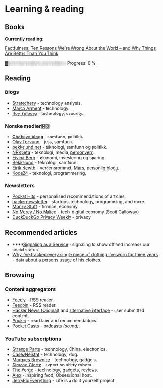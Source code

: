 # Learning & reading

## Books

**Currently reading:**

[Factfulness: Ten Reasons We're Wrong About the World – and Why Things Are Better Than You Think](https://www.goodreads.com/book/show/34890015-factfulness)

▓░░░░░░░░░░░░░░░░░░░ Progress: 0 %

## Reading

### Blogs

* [Stratechery](https://stratechery.com/) - technology analysis.
* [Marco Arment](https://marco.org/) - technology.
* [Roy Solberg](https://blog.roysolberg.com/) - technology, security.

### Norske medier🇳🇴 

* [Chaffeys blogg](https://paulchaffey.blogspot.com/) - samfunn, politikk.
* [Olav Torvund](https://blogg.torvund.net/) - juss, samfunn.
* [bekkelund.net](https://www.bekkelund.net/) - teknologi, samfunn og politikk.
* [NRKbeta](https://nrkbeta.no/) - teknologi, media, [personvern](../privacy/).
* [Eivind Berg](https://www.eivindberg.no/) - økonomi, investering og sparing.
* [Bekkelund](https://www.bekkelund.net/) - teknologi, samfunn.
* [Eirik Newth](http://newth.net/) - verdensrommet, [Mars](https://www.newth.net/mars/), personlig blogg.
* [Kode24](https://www.kode24.no/)  - teknologi, programmering.

### Newsletters

* [Pocket Hits](https://getpocket.com/explore/pocket-hits) - personalised recommendations of articles.
* [hackernewsletter](https://hackernewsletter.com/) - startups, technology, programming, and more.
* [Money Stuff](https://www.bloomberg.com/opinion/authors/ARbTQlRLRjE/matthew-s-levine) - finance, economy.
* [No Mercy / No Malice](https://www.profgalloway.com/) - tech, digital economy \(Scott Galloway\)
* [DuckDuckGo Privacy Weekly](https://spreadprivacy.com/privacy-weekly-newsletter/) - privacy

## Recommended articles

* \*\*\*\*[Signaling as a Service](https://julian.digital/2020/03/28/signaling-as-a-service/) - signaling to show off and increase our social status.
* [Why I’ve tracked every single piece of clothing I’ve worn for three years](https://www.reaktor.com/blog/why-ive-tracked-every-single-piece-of-clothing-ive-worn-for-three-years/) - data about a persons usage of his clothes.

## Browsing

### Content aggregators

* [Feedly](https://feedly.com/) - RSS reader.
* [Feedbin](https://feedbin.com/) - RSS reader.
* [Hacker News \(Original\)](https://news.ycombinator.com/) and [alternative interface](https://hckrnews.com/) - user submitted content.
* [Pocket](https://app.getpocket.com/)  - read later and recommendations.
* [Pocket Casts](https://play.pocketcasts.com/) - [podcasts](podcasts.md) _\(sound\)._

### YouTube subscriptions

* [Strange Parts](https://www.youtube.com/channel/UCO8DQrSp5yEP937qNqTooOw) - technology, China, electronics.
* [CaseyNeistat](https://www.youtube.com/channel/UCtinbF-Q-fVthA0qrFQTgXQ) - technology, vlog.
* [Marques Brownlee](https://www.youtube.com/channel/UCBJycsmduvYEL83R_U4JriQ) - technology, gadgets.
* [Simone Giertz](https://www.youtube.com/channel/UC3KEoMzNz8eYnwBC34RaKCQ) - expert on shitty robots.
* [The Verge](https://www.youtube.com/channel/UCddiUEpeqJcYeBxX1IVBKvQ) - technology, gadgets, reviews.
* [Alex](https://www.youtube.com/channel/UCPzFLpOblZEaIx2lpym1l1A) - Inspiring food, Obsessional host.
* [JerryRigEverything](https://www.youtube.com/channel/UCWFKCr40YwOZQx8FHU_ZqqQ) - Life is a do it yourself project.

